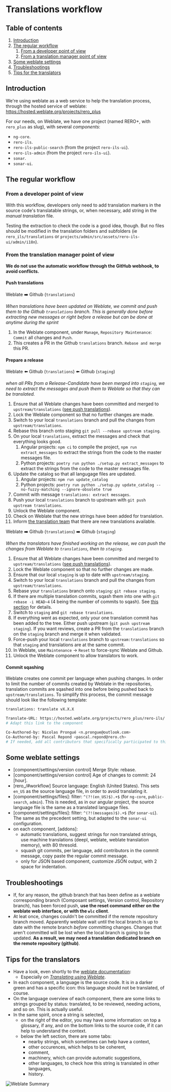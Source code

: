 # Translations workflow

## Table of contents

1. [Introduction][6]
1. [The regular workflow][3]
   1. [From a developer point of view][13]
   1. [From a translation manager point of view][14]
1. [Some weblate settings][5]
1. [Troubleshootings][11]
1. [Tips for the translators][8]

## Introduction

We're using weblate as a web service to help the translation process, through
the hosted service of weblate: <https://hosted.weblate.org/projects/rero_plus>

For our needs, on Weblate, we have one project (named RERO+, with `rero_plus`
as slug), with several *components*:

- `ng-core`.
- `rero-ils`.
- `rero-ils-public-search` (from the project `rero-ils-ui`).
- `rero-ils-admin` (from the project `rero-ils-ui`).
- `sonar`.
- `sonar-ui`.

## The regular workflow

### From a developer point of view

With this workflow, developers only need to add translation markers in the source code's translatable strings, or, when necessary, add string in the
*manual translation* file.

Testing the extraction to check the code is a good idea, though. But no files
should be modified in the translation folders and subfolders (ie
`rero_ils/translations` or `projects/admin/src/assets/rero-ils-ui/admin/i18n`).

### From the translation manager point of view

**We do not use the automatic workflow through the GitHub webhook, to avoid
conflicts.**

#### Push translations

Weblate :arrow_right: Github (`translations`)

*When translations have been updated on Weblate, we commit and push them to the Github `translations` branch. This is generally done before extracting new messages or right before a release but can be done at anytime during the sprint*

1. In the Weblate component, under `Manage`, `Repository Maintenance`: `Commit` all changes and `Push`.
2. This creates a PR in the Github `translations` branch. `Rebase and merge` this PR.

#### Prepare a release

Weblate :arrow_left: Github (`translations`) :arrow_left: Github (`staging`)

*when all PRs from a Release-Candidate have been merged into `staging`, we need to extract the messages and push them to Weblate so that they can be translated.*

1. Ensure that all Weblate changes have been committed and merged to `upstream/translations` ([see push translations](#push-translations)).
2. Lock the Weblate component so that no further changes are made.
2. Switch to your local `translations` branch and pull the changes from `upstream/translations`.
4. Rebase this branch onto staging `git pull --rebase upstream staging`.
3. On your local `translations`, extract the messages and check that everything looks good.
   1. Angular projects: `npm ci` to compile the project, `npm run extract_messages` to extract the strings from the code to the master messages file.
   2. Python projects: `poetry run python ./setup.py extract_messages` to extract the strings from the code to the master messages file.
4. Update the catalog so that all langugage files are updated.
   1. Angular projects: `npm run update_catalog`
   2. Python projects: `poetry run python ./setup.py update_catalog --no-fuzzy-matching --ignore-obsolete true`
5. Commit with message `translations: extract messages`.
6. Push your local `translations` branch to upstream with `git push upstream translations`.
7. Unlock the Weblate component.
8. Check on Weblate that the new strings have been added for translation.
9. Inform [the translation team](https://gitter.im/rero/reroils-translations) that there are new translations available.

Weblate :arrow_right: Github (`translations`) :arrow_right: Github (`staging`)

*When the translators have finished working on the release, we can push the changes from Weblate to `translations`, then to `staging`.*

1. Ensure that all Weblate changes have been committed and merged to `upstream/translations` ([see push translations](#push-translations)).
2. Lock the Weblate component so that no further changes are made.
3. Ensure that our local `staging` is up to date with `upstream/staging`.
4. Switch to your local `translations` branch and pull the changes from `upstream/translations`.
5. Rebase your `translations` branch onto `staging`: `git rebase staging`.
6. If there are multiple translation commits, sqash them into one with `git rebase -i HEAD~4` (4 being the number of commits to sqash). See [this section](#commit-sqashing) for details.
7. Switch to `staging` and `git rebase translations`.
8. If everything went as expected, only your one translation commit has been added to the tree. Either push upstream (`git push upstream staging`). If you want reviews, create a PR from the `translations` branch on the `staging` branch and merge it when validated.
9. Force-push your local `translations` branch to `upstream:translations` so that `staging` and translations are at the same commit.
10. In Weblate, use `Maintenance` -> `Reset` to force-sync Weblate and Github.
11. Unlock the Weblate component to allow translators to work.

#### Commit sqashing

Weblate creates one commit per language when pushing changes. In order to limit the number of commits created by Weblate in the repositories, translation commits are sqashed into one before being pushed back to `upstream/translations`. To simplify this process, the commit message should look like the following template:

```bash
translations: translate vX.X.X

Translate-URL: https://hosted.weblate.org/projects/rero_plus/rero-ils/
# Adapt this link to the component

Co-Authored-by: Nicolas Prongué <n.prongue@outlook.com>
Co-Authored-by: Pascal Repond <pascal.repond@rero.ch>
# If needed, add all contributors that specifically participated to this particular commit (optional)
```

## Some weblate settings

- [component/settings/version control] Merge Style: rebase.
- [component/settings/version control] Age of changes to commit: 24 [hour].
- [rero_/#workflow] Source language: English (United States). This sets `en_US`
  as the source language file, in order to avoid translating it.
- [component/settings/files]: filter: `^(?!(en_US)$).+$` (for `ng-core`,
  `public-search`, `admin`). This is needed, as in our angular project, the
  source language file is the same as a translated language files.
- [component/settings/files]: filter: `^(?!(messages)$).+$` (for `sonar-ui`).
  The same as the precedent setting, but adapted to the `sonar-ui`
  configuration.
- on each component, [addons]:
  - automatic translations, suggest strings for non translated strings, use
    machine translations (deepl, weblate, weblate translation memory), with
    80 thresold.
  - squash git commits, per language, add contributors in the commit message,
    copy paste the regular commit message.
  - only for JSON based component, customize JSON output, with 2 space for
      indentation.

## Troubleshootings

- If, for any reason, the github branch that has been define as a weblate
  corresponding branch (Composant settings, Version control, Repository
  branch), has been forced push, **use the reset command either on the weblate
  web interface, or with the `wlc` client**.
- At leat once, changes couldn't be committed if the remote repository branch
  moved. Apparently weblate wait until the local branch is up to date with the
  remote branch *before* committing changes. Changes that aren't committed will
  be lost when the local branch is going to be updated. **As a result, we may
  need a translation dedicated branch on the remote repository (github)**.

## Tips for the translators

- Have a look, even shortly to the [weblate documentation][9]:
  - Especially on [*Translating using Weblate*][10].
- In each component, a language is the source code. It is in a darker green and
  has a specific icon: this language should not be translated, of course.
- On the language overview of each component, there are some links to strings
  grouped by status: translated, to be reviewed, needing actions, and so on.
  This is actually useful.
- In the same spirit, once a string is selected,
  - on the right of the editor, you may have some information: on top a
    glossary, if any, and on the bottom links to the source code, if it can
    help to understand the context.
  - below the left section, there are some tabs:
    - nearby strings, which sometimes can help have a context,
    - other occurences, which helps to be coherent,
    - comment,
    - machinery, which can provide automatic suggestions,
    - other languages, to check how this string is translated in other
      languages,
    - history.

![Weblate Summary](intro_weblate.jpg)

[1]: https://docs.weblate.org/en/latest/admin/continuous.html#automatically-receiving-changes-from-github
[2]: https://docs.weblate.org/en/latest/admin/continuous.html#avoiding-merge-conflicts
[3]: #the-regular-workflow
[4]: https://docs.weblate.org/en/latest/wlc.html
[5]: #some-weblate-settings
[6]: #introduction
[7]: #the-very-first-time
[8]: #tips-for-the-translators
[9]: https://docs.weblate.org
[10]: https://docs.weblate.org/en/latest/user/translating.html
[11]: #troubleshootings
[12]: https://hosted.weblate.org/projects/rero_plus/
[13]: #from-a-developer-point-of-view
[14]: #from-a-translation-manager-point-of-view
